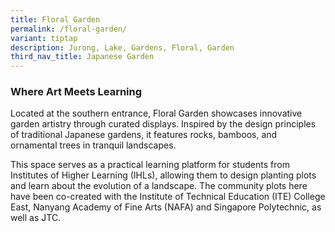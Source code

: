 ```yaml
---
title: Floral Garden
permalink: /floral-garden/
variant: tiptap
description: Jurong, Lake, Gardens, Floral, Garden
third_nav_title: Japanese Garden
---
```

<h3><strong>Where Art Meets Learning</strong></h3>
<p>Located at the southern entrance, Floral Garden showcases innovative garden
artistry through curated displays. Inspired by the design principles of
traditional Japanese gardens, it features rocks, bamboos, and ornamental
trees in tranquil landscapes.</p>
<p>This space serves as a practical learning platform for students from Institutes
of Higher Learning (IHLs), allowing them to design planting plots and learn
about the evolution of a landscape. The community plots here have been
co-created with the Institute of Technical Education (ITE) College East,
Nanyang Academy of Fine Arts (NAFA) and Singapore Polytechnic, as well
as JTC.</p>
<p></p>
